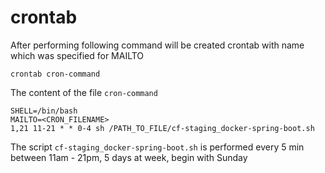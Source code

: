 # crontab

After performing following command will be created crontab with name which was specified for MAILTO
```
crontab cron-command
```

The content of the file `cron-command`
```
SHELL=/bin/bash
MAILTO=<CRON_FILENAME>
1,21 11-21 * * 0-4 sh /PATH_TO_FILE/cf-staging_docker-spring-boot.sh
```
The script `cf-staging_docker-spring-boot.sh` is performed every 5 min between 11am - 21pm, 5 days at week, begin with Sunday